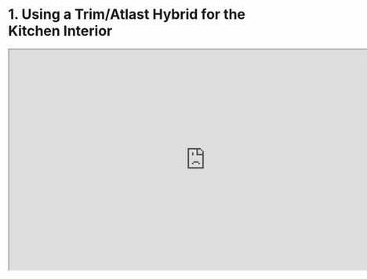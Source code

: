 # 1. Using a Trim/Atlast Hybrid for the Kitchen Interior

<p><iframe src="https://www.youtube.com/embed/t0UsPJECixA?rel=0" width="800" height="450" allowfullscreen="allowfullscreen" allow="accelerometer; autoplay; clipboard-write; encrypted-media; gyroscope; picture-in-picture"></iframe></p>